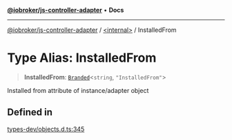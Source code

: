 [**@iobroker/js-controller-adapter**](../../README.md) • **Docs**

***

[@iobroker/js-controller-adapter](../../globals.md) / [\<internal\>](../README.md) / InstalledFrom

# Type Alias: InstalledFrom

> **InstalledFrom**: [`Branded`](Branded.md)\<`string`, `"InstalledFrom"`\>

Installed from attribute of instance/adapter object

## Defined in

[types-dev/objects.d.ts:345](https://github.com/ioBroker/ioBroker.js-controller/blob/1e3f92f91943b544535e021f5e14acf9ed5c82e5/packages/types-dev/objects.d.ts#L345)
